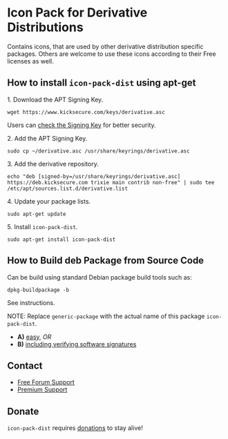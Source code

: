 # Icon Pack for Derivative Distributions #

Contains icons, that are used by other derivative distribution specific
packages. Others are welcome to use these icons according to their Free
licenses as well.

## How to install `icon-pack-dist` using apt-get ##

1\. Download the APT Signing Key.

```
wget https://www.kicksecure.com/keys/derivative.asc
```

Users can [check the Signing Key](https://www.kicksecure.com/wiki/Signing_Key) for better security.

2\. Add the APT Signing Key.

```
sudo cp ~/derivative.asc /usr/share/keyrings/derivative.asc
```

3\. Add the derivative repository.

```
echo "deb [signed-by=/usr/share/keyrings/derivative.asc] https://deb.kicksecure.com trixie main contrib non-free" | sudo tee /etc/apt/sources.list.d/derivative.list
```

4\. Update your package lists.

```
sudo apt-get update
```

5\. Install `icon-pack-dist`.

```
sudo apt-get install icon-pack-dist
```

## How to Build deb Package from Source Code ##

Can be build using standard Debian package build tools such as:

```
dpkg-buildpackage -b
```

See instructions.

NOTE: Replace `generic-package` with the actual name of this package `icon-pack-dist`.

* **A)** [easy](https://www.kicksecure.com/wiki/Dev/Build_Documentation/generic-package/easy), _OR_
* **B)** [including verifying software signatures](https://www.kicksecure.com/wiki/Dev/Build_Documentation/generic-package)

## Contact ##

* [Free Forum Support](https://forums.kicksecure.com)
* [Premium Support](https://www.kicksecure.com/wiki/Premium_Support)

## Donate ##

`icon-pack-dist` requires [donations](https://www.kicksecure.com/wiki/Donate) to stay alive!
